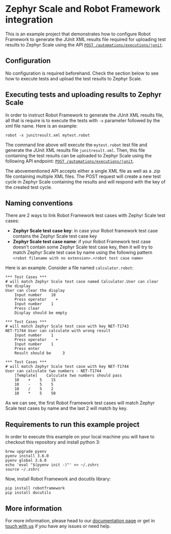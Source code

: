 # Zephyr Scale and Robot Framework integration

This is an example project that demonstrates how to configure Robot Framework to generate the JUnit XML results file required for uploading test results to Zephyr Scale using the API [`POST /automations/executions/junit`](https://support.smartbear.com/zephyr-scale-cloud/api-docs/#operation/createJUnitExecutions).

## Configuration

No configuration is required beforehand. Check the section below to see how to execute tests and upload the test results to Zephyr Scale.

## Executing tests and uploading results to Zephyr Scale

In order to instruct Robot Framework to generate the JUnit XML results file, all that is require is to execute the tests with `-x` parameter followed by the xml file name. Here is an example:

```
robot -x junitresult.xml mytest.robot
```

The command line above will execute the `mytest.robot` test file and generate the JUnit XML results file `junitresult.xml`. Then, this file containing the test results can be uploaded to Zephyr Scale using the following API endpoint: [`POST /automations/executions/junit`](https://support.smartbear.com/zephyr-scale-cloud/api-docs/#operation/createJUnitExecutions).

The abovementioned API accepts either a single XML file as well as a .zip file containing multiple XML files. The POST request will create a new test cycle in Zephyr Scale containing the results and will respond with the key of the created test cycle.

## Naming conventions

There are 2 ways to link Robot Framework test cases with Zephyr Scale test cases:
- **Zephyr Scale test case key**: in case your Robot framework test case contains the Zephyr Scale test case key
- **Zephyr Scale test case name**: if your Robot Framework test case doesn't contain some Zephyr Scale test case key, then it will try to match Zephyr Scale test case by name using the following pattern `<robot filename with no extension>.<robot test case name>`

Here is an example. Consider a file named `calculator.robot`:
```robotframework
*** Test Cases ***
# will match Zephyr Scale test case named Calculator.User can clear the display
User can clear the display
    Input number    10
    Press operator    +
    Input number    1
    Press clear 
    Display should be empty

*** Test Cases ***
# will match Zephyr Scale test case with key NET-T1743
NET-T1744 User can calculate with wrong result 
    Input number    1
    Press operator    +
    Input number    1
    Press enter 
    Result should be     3

*** Test Cases ***
# will match Zephyr Scale test case with key NET-T1744
User can calculate two numbers - NET-T1744
    [Template]    Calculate two numbers should pass
    10    +    5    15
    10    -    5    5
    10    /    5    2
    10    *    5    50
```
As we can see, the first Robot Framework test cases will match Zephyr Scale test cases by name and the last 2 will match by key.

## Requirements to run this example project

In order to execute this example on your local machine you will have to checkout this repository and install python 3:

```
brew upgrade pyenv
pyenv install 3.6.0
pyenv global 3.6.0
echo 'eval "$(pyenv init -)"' >> ~/.zshrc
source ~/.zshrc
```

Now, install Robot Framework and docutils library:

```
pip install robotframework
pip install docutils
```

## More information

For more information, please head to our [documentation page](https://support.smartbear.com/zephyr-scale) or get in [touch with us](https://smartbear.atlassian.net/servicedesk/) if you have any issues or need help.